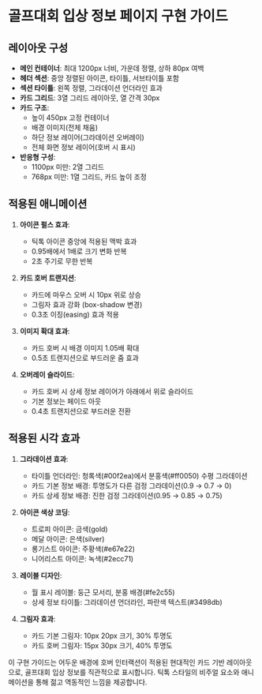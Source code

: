 # 골프대회 입상 정보 페이지 구현 가이드

## 레이아웃 구성

- **메인 컨테이너**: 최대 1200px 너비, 가운데 정렬, 상하 80px 여백
- **헤더 섹션**: 중앙 정렬된 아이콘, 타이틀, 서브타이틀 포함
- **섹션 타이틀**: 왼쪽 정렬, 그라데이션 언더라인 효과
- **카드 그리드**: 3열 그리드 레이아웃, 열 간격 30px
- **카드 구조**: 
  * 높이 450px 고정 컨테이너
  * 배경 이미지(전체 채움)
  * 하단 정보 레이어(그라데이션 오버레이)
  * 전체 화면 정보 레이어(호버 시 표시)
- **반응형 구성**:
  * 1100px 미만: 2열 그리드
  * 768px 미만: 1열 그리드, 카드 높이 조정

## 적용된 애니메이션

1. **아이콘 펄스 효과**:
   - 틱톡 아이콘 중앙에 적용된 맥박 효과
   - 0.95배에서 1배로 크기 변화 반복
   - 2초 주기로 무한 반복

2. **카드 호버 트랜지션**:
   - 카드에 마우스 오버 시 10px 위로 상승
   - 그림자 효과 강화 (box-shadow 변경)
   - 0.3초 이징(easing) 효과 적용

3. **이미지 확대 효과**:
   - 카드 호버 시 배경 이미지 1.05배 확대
   - 0.5초 트랜지션으로 부드러운 줌 효과

4. **오버레이 슬라이드**:
   - 카드 호버 시 상세 정보 레이어가 아래에서 위로 슬라이드
   - 기본 정보는 페이드 아웃
   - 0.4초 트랜지션으로 부드러운 전환

## 적용된 시각 효과

1. **그라데이션 효과**:
   - 타이틀 언더라인: 청록색(#00f2ea)에서 분홍색(#ff0050) 수평 그라데이션
   - 카드 기본 정보 배경: 투명도가 다른 검정 그라데이션(0.9 → 0.7 → 0)
   - 카드 상세 정보 배경: 진한 검정 그라데이션(0.95 → 0.85 → 0.75)

2. **아이콘 색상 코딩**:
   - 트로피 아이콘: 금색(gold)
   - 메달 아이콘: 은색(silver)
   - 롱기스트 아이콘: 주황색(#e67e22)
   - 니어리스트 아이콘: 녹색(#2ecc71)

3. **레이블 디자인**:
   - 월 표시 레이블: 둥근 모서리, 분홍 배경(#fe2c55)
   - 상세 정보 타이틀: 그라데이션 언더라인, 파란색 텍스트(#3498db)

4. **그림자 효과**:
   - 카드 기본 그림자: 10px 20px 크기, 30% 투명도
   - 카드 호버 그림자: 15px 30px 크기, 40% 투명도

이 구현 가이드는 어두운 배경에 호버 인터랙션이 적용된 현대적인 카드 기반 레이아웃으로, 골프대회 입상 정보를 직관적으로 표시합니다. 틱톡 스타일의 비주얼 요소와 애니메이션을 통해 젊고 역동적인 느낌을 제공합니다.
